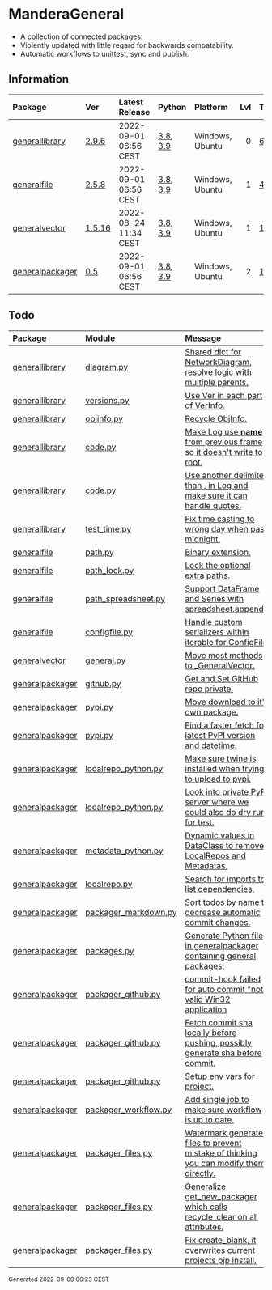 # ManderaGeneral
 - A collection of connected packages.
 - Violently updated with little regard for backwards compatability.
 - Automatic workflows to unittest, sync and publish.

## Information
| Package                                                              | Ver                                               | Latest Release        | Python                                                                                                                   | Platform        |   Lvl | Todo                                                         | Cover   |
|:---------------------------------------------------------------------|:--------------------------------------------------|:----------------------|:-------------------------------------------------------------------------------------------------------------------------|:----------------|------:|:-------------------------------------------------------------|:--------|
| [generallibrary](https://github.com/ManderaGeneral/generallibrary)   | [2.9.6](https://pypi.org/project/generallibrary/) | 2022-09-01 06:56 CEST | [3.8](https://www.python.org/downloads/release/python-380/), [3.9](https://www.python.org/downloads/release/python-390/) | Windows, Ubuntu |     0 | [6](https://github.com/ManderaGeneral/generallibrary#Todo)   | 94.6 %  |
| [generalfile](https://github.com/ManderaGeneral/generalfile)         | [2.5.8](https://pypi.org/project/generalfile/)    | 2022-09-01 06:56 CEST | [3.8](https://www.python.org/downloads/release/python-380/), [3.9](https://www.python.org/downloads/release/python-390/) | Windows, Ubuntu |     1 | [4](https://github.com/ManderaGeneral/generalfile#Todo)      | 73.1 %  |
| [generalvector](https://github.com/ManderaGeneral/generalvector)     | [1.5.16](https://pypi.org/project/generalvector/) | 2022-08-24 11:34 CEST | [3.8](https://www.python.org/downloads/release/python-380/), [3.9](https://www.python.org/downloads/release/python-390/) | Windows, Ubuntu |     1 | [1](https://github.com/ManderaGeneral/generalvector#Todo)    | 52.1 %  |
| [generalpackager](https://github.com/ManderaGeneral/generalpackager) | [0.5](https://pypi.org/project/generalpackager/)  | 2022-09-01 06:56 CEST | [3.8](https://www.python.org/downloads/release/python-380/), [3.9](https://www.python.org/downloads/release/python-390/) | Windows, Ubuntu |     2 | [16](https://github.com/ManderaGeneral/generalpackager#Todo) | 66.8 %  |

## Todo
| Package                                                              | Module                                                                                                                                                      | Message                                                                                                                                                                                                          |
|:---------------------------------------------------------------------|:------------------------------------------------------------------------------------------------------------------------------------------------------------|:-----------------------------------------------------------------------------------------------------------------------------------------------------------------------------------------------------------------|
| [generallibrary](https://github.com/ManderaGeneral/generallibrary)   | <a href='https://github.com/ManderaGeneral/generallibrary/blob/master/generallibrary/diagram.py#L1'>diagram.py</a>                                          | <a href='https://github.com/ManderaGeneral/generallibrary/blob/master/generallibrary/diagram.py#L436'>Shared dict for NetworkDiagram, resolve logic with multiple parents.</a>                                   |
| [generallibrary](https://github.com/ManderaGeneral/generallibrary)   | <a href='https://github.com/ManderaGeneral/generallibrary/blob/master/generallibrary/versions.py#L1'>versions.py</a>                                        | <a href='https://github.com/ManderaGeneral/generallibrary/blob/master/generallibrary/versions.py#L17'>Use Ver in each part of VerInfo.</a>                                                                       |
| [generallibrary](https://github.com/ManderaGeneral/generallibrary)   | <a href='https://github.com/ManderaGeneral/generallibrary/blob/master/generallibrary/objinfo/objinfo.py#L1'>objinfo.py</a>                                  | <a href='https://github.com/ManderaGeneral/generallibrary/blob/master/generallibrary/objinfo/objinfo.py#L24'>Recycle ObjInfo.</a>                                                                                |
| [generallibrary](https://github.com/ManderaGeneral/generallibrary)   | <a href='https://github.com/ManderaGeneral/generallibrary/blob/master/generallibrary/code.py#L1'>code.py</a>                                                | <a href='https://github.com/ManderaGeneral/generallibrary/blob/master/generallibrary/code.py#L51'>Make Log use __name__ from previous frame so it doesn't write to root.</a>                                     |
| [generallibrary](https://github.com/ManderaGeneral/generallibrary)   | <a href='https://github.com/ManderaGeneral/generallibrary/blob/master/generallibrary/code.py#L1'>code.py</a>                                                | <a href='https://github.com/ManderaGeneral/generallibrary/blob/master/generallibrary/code.py#L77'>Use another delimiter than , in Log and make sure it can handle quotes.</a>                                    |
| [generallibrary](https://github.com/ManderaGeneral/generallibrary)   | <a href='https://github.com/ManderaGeneral/generallibrary/blob/master/generallibrary/test/test_time.py#L1'>test_time.py</a>                                 | <a href='https://github.com/ManderaGeneral/generallibrary/blob/master/generallibrary/test/test_time.py#L33'>Fix time casting to wrong day when past midnight.</a>                                                |
| [generalfile](https://github.com/ManderaGeneral/generalfile)         | <a href='https://github.com/ManderaGeneral/generalfile/blob/master/generalfile/path.py#L1'>path.py</a>                                                      | <a href='https://github.com/ManderaGeneral/generalfile/blob/master/generalfile/path.py#L27'>Binary extension.</a>                                                                                                |
| [generalfile](https://github.com/ManderaGeneral/generalfile)         | <a href='https://github.com/ManderaGeneral/generalfile/blob/master/generalfile/path_bases/path_lock.py#L1'>path_lock.py</a>                                 | <a href='https://github.com/ManderaGeneral/generalfile/blob/master/generalfile/path_bases/path_lock.py#L12'>Lock the optional extra paths.</a>                                                                   |
| [generalfile](https://github.com/ManderaGeneral/generalfile)         | <a href='https://github.com/ManderaGeneral/generalfile/blob/master/generalfile/optional_dependencies/path_spreadsheet.py#L1'>path_spreadsheet.py</a>        | <a href='https://github.com/ManderaGeneral/generalfile/blob/master/generalfile/optional_dependencies/path_spreadsheet.py#L112'>Support DataFrame and Series with spreadsheet.append()</a>                        |
| [generalfile](https://github.com/ManderaGeneral/generalfile)         | <a href='https://github.com/ManderaGeneral/generalfile/blob/master/generalfile/configfile.py#L1'>configfile.py</a>                                          | <a href='https://github.com/ManderaGeneral/generalfile/blob/master/generalfile/configfile.py#L117'>Handle custom serializers within iterable for ConfigFile.</a>                                                 |
| [generalvector](https://github.com/ManderaGeneral/generalvector)     | <a href='https://github.com/ManderaGeneral/generalvector/blob/master/generalvector/general.py#L1'>general.py</a>                                            | <a href='https://github.com/ManderaGeneral/generalvector/blob/master/generalvector/general.py#L7'>Move most methods to _GeneralVector.</a>                                                                       |
| [generalpackager](https://github.com/ManderaGeneral/generalpackager) | <a href='https://github.com/ManderaGeneral/generalpackager/blob/master/generalpackager/api/github.py#L1'>github.py</a>                                      | <a href='https://github.com/ManderaGeneral/generalpackager/blob/master/generalpackager/api/github.py#L14'>Get and Set GitHub repo private.</a>                                                                   |
| [generalpackager](https://github.com/ManderaGeneral/generalpackager) | <a href='https://github.com/ManderaGeneral/generalpackager/blob/master/generalpackager/api/pypi.py#L1'>pypi.py</a>                                          | <a href='https://github.com/ManderaGeneral/generalpackager/blob/master/generalpackager/api/pypi.py#L12'>Move download to it's own package.</a>                                                                   |
| [generalpackager](https://github.com/ManderaGeneral/generalpackager) | <a href='https://github.com/ManderaGeneral/generalpackager/blob/master/generalpackager/api/pypi.py#L1'>pypi.py</a>                                          | <a href='https://github.com/ManderaGeneral/generalpackager/blob/master/generalpackager/api/pypi.py#L66'>Find a faster fetch for latest PyPI version and datetime.</a>                                            |
| [generalpackager](https://github.com/ManderaGeneral/generalpackager) | <a href='https://github.com/ManderaGeneral/generalpackager/blob/master/generalpackager/api/localrepo/python/localrepo_python.py#L1'>localrepo_python.py</a> | <a href='https://github.com/ManderaGeneral/generalpackager/blob/master/generalpackager/api/localrepo/python/localrepo_python.py#L66'>Make sure twine is installed when trying to upload to pypi.</a>             |
| [generalpackager](https://github.com/ManderaGeneral/generalpackager) | <a href='https://github.com/ManderaGeneral/generalpackager/blob/master/generalpackager/api/localrepo/python/localrepo_python.py#L1'>localrepo_python.py</a> | <a href='https://github.com/ManderaGeneral/generalpackager/blob/master/generalpackager/api/localrepo/python/localrepo_python.py#L67'>Look into private PyPI server where we could also do dry runs for test.</a> |
| [generalpackager](https://github.com/ManderaGeneral/generalpackager) | <a href='https://github.com/ManderaGeneral/generalpackager/blob/master/generalpackager/api/localrepo/python/metadata_python.py#L1'>metadata_python.py</a>   | <a href='https://github.com/ManderaGeneral/generalpackager/blob/master/generalpackager/api/localrepo/python/metadata_python.py#L4'>Dynamic values in DataClass to remove LocalRepos and Metadatas.</a>           |
| [generalpackager](https://github.com/ManderaGeneral/generalpackager) | <a href='https://github.com/ManderaGeneral/generalpackager/blob/master/generalpackager/api/localrepo/base/localrepo.py#L1'>localrepo.py</a>                 | <a href='https://github.com/ManderaGeneral/generalpackager/blob/master/generalpackager/api/localrepo/base/localrepo.py#L19'>Search for imports to list dependencies.</a>                                         |
| [generalpackager](https://github.com/ManderaGeneral/generalpackager) | <a href='https://github.com/ManderaGeneral/generalpackager/blob/master/generalpackager/packager_markdown.py#L1'>packager_markdown.py</a>                    | <a href='https://github.com/ManderaGeneral/generalpackager/blob/master/generalpackager/packager_markdown.py#L70'>Sort todos by name to decrease automatic commit changes.</a>                                    |
| [generalpackager](https://github.com/ManderaGeneral/generalpackager) | <a href='https://github.com/ManderaGeneral/generalpackager/blob/master/generalpackager/other/packages.py#L1'>packages.py</a>                                | <a href='https://github.com/ManderaGeneral/generalpackager/blob/master/generalpackager/other/packages.py#L11'>Generate Python file in generalpackager containing general packages.</a>                           |
| [generalpackager](https://github.com/ManderaGeneral/generalpackager) | <a href='https://github.com/ManderaGeneral/generalpackager/blob/master/generalpackager/packager_github.py#L1'>packager_github.py</a>                        | <a href='https://github.com/ManderaGeneral/generalpackager/blob/master/generalpackager/packager_github.py#L32'>commit-hook failed for auto commit "not a valid Win32 application</a>                             |
| [generalpackager](https://github.com/ManderaGeneral/generalpackager) | <a href='https://github.com/ManderaGeneral/generalpackager/blob/master/generalpackager/packager_github.py#L1'>packager_github.py</a>                        | <a href='https://github.com/ManderaGeneral/generalpackager/blob/master/generalpackager/packager_github.py#L41'>Fetch commit sha locally before pushing, possibly generate sha before commit.</a>                 |
| [generalpackager](https://github.com/ManderaGeneral/generalpackager) | <a href='https://github.com/ManderaGeneral/generalpackager/blob/master/generalpackager/packager_github.py#L1'>packager_github.py</a>                        | <a href='https://github.com/ManderaGeneral/generalpackager/blob/master/generalpackager/packager_github.py#L79'>Setup env vars for project.</a>                                                                   |
| [generalpackager](https://github.com/ManderaGeneral/generalpackager) | <a href='https://github.com/ManderaGeneral/generalpackager/blob/master/generalpackager/packager_workflow.py#L1'>packager_workflow.py</a>                    | <a href='https://github.com/ManderaGeneral/generalpackager/blob/master/generalpackager/packager_workflow.py#L195'>Add single job to make sure workflow is up to date.</a>                                        |
| [generalpackager](https://github.com/ManderaGeneral/generalpackager) | <a href='https://github.com/ManderaGeneral/generalpackager/blob/master/generalpackager/packager_files.py#L1'>packager_files.py</a>                          | <a href='https://github.com/ManderaGeneral/generalpackager/blob/master/generalpackager/packager_files.py#L44'>Watermark generated files to prevent mistake of thinking you can modify them directly.</a>         |
| [generalpackager](https://github.com/ManderaGeneral/generalpackager) | <a href='https://github.com/ManderaGeneral/generalpackager/blob/master/generalpackager/packager_files.py#L1'>packager_files.py</a>                          | <a href='https://github.com/ManderaGeneral/generalpackager/blob/master/generalpackager/packager_files.py#L102'>Generalize get_new_packager which calls recycle_clear on all attributes.</a>                      |
| [generalpackager](https://github.com/ManderaGeneral/generalpackager) | <a href='https://github.com/ManderaGeneral/generalpackager/blob/master/generalpackager/packager_files.py#L1'>packager_files.py</a>                          | <a href='https://github.com/ManderaGeneral/generalpackager/blob/master/generalpackager/packager_files.py#L115'>Fix create_blank, it overwrites current projects pip install.</a>                                 |

<sup>
Generated 2022-09-08 06:23 CEST
</sup>
